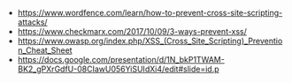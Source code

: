 

- https://www.wordfence.com/learn/how-to-prevent-cross-site-scripting-attacks/
- https://www.checkmarx.com/2017/10/09/3-ways-prevent-xss/
- https://www.owasp.org/index.php/XSS_(Cross_Site_Scripting)_Prevention_Cheat_Sheet
- https://docs.google.com/presentation/d/1N_bkP1TWAM-BK2_gPXrGdfU-08CIawU056YiSUIdXi4/edit#slide=id.p 

